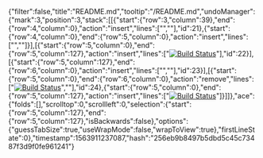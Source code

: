 {"filter":false,"title":"README.md","tooltip":"/README.md","undoManager":{"mark":3,"position":3,"stack":[[{"start":{"row":3,"column":39},"end":{"row":4,"column":0},"action":"insert","lines":["",""],"id":21},{"start":{"row":4,"column":0},"end":{"row":5,"column":0},"action":"insert","lines":["",""]}],[{"start":{"row":5,"column":0},"end":{"row":5,"column":127},"action":"insert","lines":["[![Build Status](https://travis-ci.org/timochfati/django-blog.svg?branch=master)](https://travis-ci.org/timochfati/django-blog)"],"id":22}],[{"start":{"row":5,"column":127},"end":{"row":6,"column":0},"action":"insert","lines":["",""],"id":23}],[{"start":{"row":5,"column":0},"end":{"row":6,"column":0},"action":"remove","lines":["[![Build Status](https://travis-ci.org/timochfati/django-blog.svg?branch=master)](https://travis-ci.org/timochfati/django-blog)",""],"id":24},{"start":{"row":5,"column":0},"end":{"row":5,"column":127},"action":"insert","lines":["[![Build Status](https://travis-ci.org/timochfati/django-blog.svg?branch=master)](https://travis-ci.org/timochfati/django-blog)"]}]]},"ace":{"folds":[],"scrolltop":0,"scrollleft":0,"selection":{"start":{"row":5,"column":127},"end":{"row":5,"column":127},"isBackwards":false},"options":{"guessTabSize":true,"useWrapMode":false,"wrapToView":true},"firstLineState":0},"timestamp":1563911237087,"hash":"256eb9b8497b5dbd5c45c73487f3d9f0fe961241"}